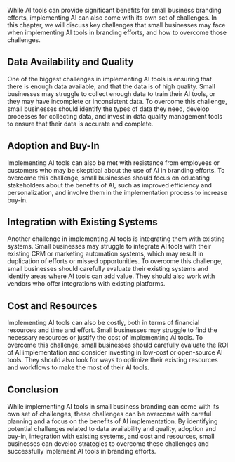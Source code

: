 
While AI tools can provide significant benefits for small business branding efforts, implementing AI can also come with its own set of challenges. In this chapter, we will discuss key challenges that small businesses may face when implementing AI tools in branding efforts, and how to overcome those challenges.

Data Availability and Quality
-----------------------------

One of the biggest challenges in implementing AI tools is ensuring that there is enough data available, and that the data is of high quality. Small businesses may struggle to collect enough data to train their AI tools, or they may have incomplete or inconsistent data. To overcome this challenge, small businesses should identify the types of data they need, develop processes for collecting data, and invest in data quality management tools to ensure that their data is accurate and complete.

Adoption and Buy-In
-------------------

Implementing AI tools can also be met with resistance from employees or customers who may be skeptical about the use of AI in branding efforts. To overcome this challenge, small businesses should focus on educating stakeholders about the benefits of AI, such as improved efficiency and personalization, and involve them in the implementation process to increase buy-in.

Integration with Existing Systems
---------------------------------

Another challenge in implementing AI tools is integrating them with existing systems. Small businesses may struggle to integrate AI tools with their existing CRM or marketing automation systems, which may result in duplication of efforts or missed opportunities. To overcome this challenge, small businesses should carefully evaluate their existing systems and identify areas where AI tools can add value. They should also work with vendors who offer integrations with existing platforms.

Cost and Resources
------------------

Implementing AI tools can also be costly, both in terms of financial resources and time and effort. Small businesses may struggle to find the necessary resources or justify the cost of implementing AI tools. To overcome this challenge, small businesses should carefully evaluate the ROI of AI implementation and consider investing in low-cost or open-source AI tools. They should also look for ways to optimize their existing resources and workflows to make the most of their AI tools.

Conclusion
----------

While implementing AI tools in small business branding can come with its own set of challenges, these challenges can be overcome with careful planning and a focus on the benefits of AI implementation. By identifying potential challenges related to data availability and quality, adoption and buy-in, integration with existing systems, and cost and resources, small businesses can develop strategies to overcome these challenges and successfully implement AI tools in branding efforts.
